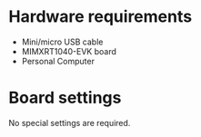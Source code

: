Hardware requirements
=====================
- Mini/micro USB cable
- MIMXRT1040-EVK board
- Personal Computer

Board settings
============
No special settings are required.
